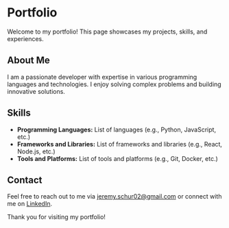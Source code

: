 
# Portfolio

Welcome to my portfolio! This page showcases my projects, skills, and experiences.

## About Me

I am a passionate developer with expertise in various programming languages and technologies. I enjoy solving complex problems and building innovative solutions.

## Skills

- **Programming Languages:** List of languages (e.g., Python, JavaScript, etc.)
- **Frameworks and Libraries:** List of frameworks and libraries (e.g., React, Node.js, etc.)
- **Tools and Platforms:** List of tools and platforms (e.g., Git, Docker, etc.)

## Contact

Feel free to reach out to me via [jeremy.schur02@gmail.com](mailto:jeremy.schur02@gmail.com) or connect with me on [LinkedIn](https://www.linkedin.com/in/jeremyschur/).

Thank you for visiting my portfolio!